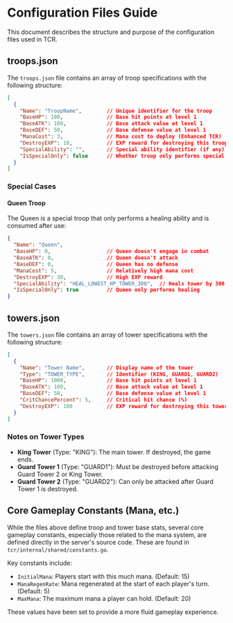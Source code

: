 # Configuration Files Guide

This document describes the structure and purpose of the configuration files used in TCR.

## troops.json

The `troops.json` file contains an array of troop specifications with the following structure:

```json
[
  {
    "Name": "TroopName",        // Unique identifier for the troop
    "BaseHP": 100,              // Base hit points at level 1
    "BaseATK": 100,             // Base attack value at level 1
    "BaseDEF": 50,              // Base defense value at level 1
    "ManaCost": 3,              // Mana cost to deploy (Enhanced TCR)
    "DestroyEXP": 10,           // EXP reward for destroying this troop
    "SpecialAbility": "",       // Special ability identifier (if any)
    "IsSpecialOnly": false      // Whether troop only performs special abilities
  }
]
```

### Special Cases

#### Queen Troop
The Queen is a special troop that only performs a healing ability and is consumed after use:

```json
{
  "Name": "Queen",
  "BaseHP": 0,                  // Queen doesn't engage in combat
  "BaseATK": 0,                 // Queen doesn't attack
  "BaseDEF": 0,                 // Queen has no defense
  "ManaCost": 5,                // Relatively high mana cost
  "DestroyEXP": 30,             // High EXP reward
  "SpecialAbility": "HEAL_LOWEST_HP_TOWER_300",  // Heals tower by 300 HP
  "IsSpecialOnly": true         // Queen only performs healing
}
```

## towers.json

The `towers.json` file contains an array of tower specifications with the following structure:

```json
[
  {
    "Name": "Tower Name",       // Display name of the tower
    "Type": "TOWER_TYPE",       // Identifier (KING, GUARD1, GUARD2)
    "BaseHP": 1000,             // Base hit points at level 1
    "BaseATK": 100,             // Base attack value at level 1
    "BaseDEF": 50,              // Base defense value at level 1
    "CritChancePercent": 5,     // Critical hit chance (%)
    "DestroyEXP": 100           // EXP reward for destroying this tower
  }
]
```

### Notes on Tower Types

- **King Tower** (Type: "KING"): The main tower. If destroyed, the game ends.
- **Guard Tower 1** (Type: "GUARD1"): Must be destroyed before attacking Guard Tower 2 or King Tower.
- **Guard Tower 2** (Type: "GUARD2"): Can only be attacked after Guard Tower 1 is destroyed.

## Core Gameplay Constants (Mana, etc.)

While the files above define troop and tower base stats, several core gameplay constants, especially those related to the mana system, are defined directly in the server's source code. These are found in `tcr/internal/shared/constants.go`.

Key constants include:
- `InitialMana`: Players start with this much mana. (Default: 15)
- `ManaRegenRate`: Mana regenerated at the start of each player's turn. (Default: 5)
- `MaxMana`: The maximum mana a player can hold. (Default: 20)

These values have been set to provide a more fluid gameplay experience.